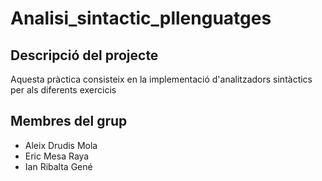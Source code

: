 # Analisi_sintactic_pllenguatges

## Descripció del projecte
Aquesta pràctica consisteix en la implementació d'analitzadors sintàctics per als diferents exercicis

## Membres del grup
- Aleix Drudis Mola
- Eric Mesa Raya
- Ian Ribalta Gené